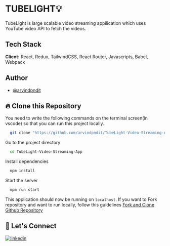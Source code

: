 # TUBELIGHT💡

TubeLight is large scalable video streaming appilication which uses YouTube video API to fetch the videos.

## Tech Stack

**Client:** React, Redux, TailwindCSS, React Router, Javascripts, Babel, Webpack

## Author

- [@arvindpndit](https://www.github.com/arvindpndit)

## 🔥 Clone this Repository

You need to write the following commands on the terminal screen(in vscode) so that you can run this project locally.

```bash
  git clone "https://github.com/arvindpndit/TubeLight-Video-Streaming-App.git"
```

Go to the project directory

```bash
  cd TubeLight-Video-Streaming-App
```

Install dependencies

```bash
  npm install
```

Start the server

```bash
  npm run start
```

This application should now be running on `localhost`. If you want to Fork repository and want to run locally, follow this guidelines [Fork and Clone Github Repository](https://docs.github.com/en/get-started/quickstart/fork-a-repo)

## 🔗 Let's Connect

[![linkedin](https://img.shields.io/badge/LinkedIn-0077B5?style=for-the-badge&logo=linkedin&logoColor=white)](https://www.linkedin.com/in/arvindpndit/)
